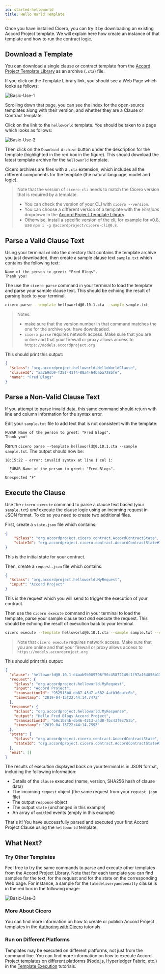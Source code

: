 ```yaml
---
id: started-helloworld
title: Hello World Template
---
```


Once you have installed Cicero, you can try it by downloading an existing Accord Project template. We will explain here how create an instance of that template and how to run the contract logic.

## Download a Template

You can download a single clause or contract template from the [Accord Project Template Library](https://templates.accordproject.org) as an archive (`.cta`) file.

If you click on the Template Library link, you should see a Web Page which looks as follows:

![Basic-Use-1](/docs/assets/basic/use1.png)

Scrolling down that page, you can see the index for the open-source templates along with their version, and whether they are a Clause or Contract template.

Click on the link to the `helloworld` template. You should be taken to a page which looks as follows:

![Basic-Use-2](/docs/assets/basic/use2.png)

Then click on the `Download Archive` button under the description for the template (highlighted in the red box in the figure). This should download the latest template archive for the `helloworld` template.

Cicero archives are files with a `.cta` extension, which includes all the different components for the template (the natural language, model and logic).

> Note that the version of `cicero-cli` needs to match the Cicero version that is required by a template.
> * You can check the version of your CLI with `cicero --version`. 
> * You can choose a different version of a template with the *Versions* dropdown in the [Accord Project Template Library](https://templates.accordproject.org).
> * Otherwise, install a specific version of the cli, for example for v0.8, use `npm i -g @accordproject/cicero-cli@0.8`.  

## Parse a Valid Clause Text

Using your terminal `cd` into the directory that contains the template archive you just downloaded, then create a sample clause text `sample.txt` which contains the following text:

```text
Name of the person to greet: "Fred Blogs".
Thank you!
```

The  use the `cicero parse` command in your terminal to load the template and parse your sample clause text. This should be echoing the result of parsing back to your terminal.

```bash
cicero parse --template helloworld@0.10.1.cta --sample sample.txt 
```

> Notes:
> * make sure that the version number in that command matches the one for the archive you have downloaded.
> * `cicero parse` requires network access. Make sure that you are online and that your firewall or proxy allows access to `https://models.accordproject.org`

This should print this output:

```json
{
  "$class": "org.accordproject.helloworld.HelloWorldClause",
  "clauseId": "aa3b9db9-f25f-41f4-88a4-64baba728bfe",
  "name": "Fred Blogs"
}
```

## Parse a Non-Valid Clause Text

If you attempt to parse invalid data, this same command should return with line and column information for the syntax error.

Edit your `sample.txt` file to add text that is not consistent with the template:

```text
FUBAR Name of the person to greet: "Fred Blogs".
Thank you!
```

Rerun `cicero parse --template helloworld@0.10.1.cta --sample sample.txt`. The output should now be:

```text
18:15:22 - error: invalid syntax at line 1 col 1:

  FUBAR Name of the person to greet: "Fred Blogs".
  ^
Unexpected "F"
```

## Execute the Clause

Use the `cicero execute` command to parse a clause text based (your `sample.txt`) *and* execute the clause logic using an incoming request in JSON format. To do so you need to create two additional files.

First, create a `state.json` file which contains:

```json
{
    "$class": "org.accordproject.cicero.contract.AccordContractState",
    "stateId": "org.accordproject.cicero.contract.AccordContractState#1"
}
```

This is the initial state for your contract.

Then, create a `request.json` file which contains:

```json
{
  "$class": "org.accordproject.helloworld.MyRequest",
  "input": "Accord Project"
}
```

This is the request which you will send to trigger the execution of your contract.

Then use the `cicero execute` command in your terminal to load the template, parse your sample clause text *and* execute the request. This should be echoing the result of execution back to your terminal.

```bash
cicero execute --template helloworld@0.10.1.cta --sample sample.txt --state state.json --request request.json
```

> Note that `cicero execute` requires network access. Make sure that you are online and that your firewall or proxy allows access to `https://models.accordproject.org`

This should print this output:

```json
{
  "clause": "helloworld@0.10.1-d4aab9b009796f56c45872149c1f97a164856b13056f3d503c76d5e519d9f097",
  "request": {
    "$class": "org.accordproject.helloworld.MyRequest",
    "input": "Accord Project",
    "transactionId": "952515b8-eb87-43d7-a582-4afb30eafc6b",
    "timestamp": "2019-04-15T22:44:14.747Z"
  },
  "response": {
    "$class": "org.accordproject.helloworld.MyResponse",
    "output": "Hello Fred Blogs Accord Project",
    "transactionId": "b9c1b74b-db46-4213-a4d0-fbc43f9c753b",
    "timestamp": "2019-04-15T22:44:14.759Z"
  },
  "state": {
    "$class": "org.accordproject.cicero.contract.AccordContractState",
    "stateId": "org.accordproject.cicero.contract.AccordContractState#1"
  },
  "emit": []
}
```

The results of execution displayed back on your terminal is in JSON format, including the following information:

* Details of the `clause` executed (name, version, SHA256 hash of clause data)
* The incoming `request` object (the same request from your `request.json` file)
* The output `response` object
* The output `state` (unchanged in this example)
* An array of `emit`ted events (empty in this example)

That's it! You have successfully parsed and executed your first Accord Project Clause using the `helloworld` template.

## What Next?

### Try Other Templates

Feel free to try the same commands to parse and execute other templates from the Accord Project Library. Note that for each template you can find samples for the text, for the request and for the state on the corresponding Web page. For instance, a sample for the `latedeliveryandpenalty` clause is in the red box in the following image:

![Basic-Use-3](/docs/assets/basic/use3.png)

### More About Cicero

You can find more information on how to create or publish Accord Project templates in the [Authoring with Cicero](tutorial-templates) tutorials.

### Run on Different Platforms

Templates may be executed on different platforms, not just from the command line. You can find more information on how to execute Accord Project templates on different platforms (Node.js, Hyperledger Fabric, etc.) in the [Template Execution](tutorial-nodejs) tutorials.

